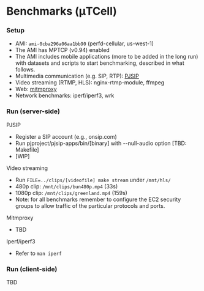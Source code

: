 # Benchmarks (μTCell)


### Setup
* AMI: `ami-0cba296a06aa1bb90` (perfd-cellular, us-west-1)
* The AMI has MPTCP (v0.94) enabled
* The AMI includes mobile applications (more to be added in the long run) with datasets and scripts to start benchmarking, described in what follows. 
* Multimedia communication (e.g. SIP, RTP): [PJSIP](https://github.com/pjsip/pjproject)
* Video streaming (RTMP, HLS):  nginx-rtmp-module, ffmpeg
* Web: [mitmproxy](https://github.com/mitmproxy/mitmproxy)
* Network benchmarks: iperf/iperf3, wrk 

### Run (server-side)

PJSIP

* Register a SIP account (e.g., onsip.com)
* Run pjproject/pjsip-apps/bin/[binary] with --null-audio option [TBD: Makefile]
* [WIP]

Video streaming
* Run `FILE=../clips/[videofile] make stream` under `/mnt/hls/`
* 480p clip: `/mnt/clips/bun480p.mp4` (33s)
* 1080p clip: `/mnt/clips/greenland.mp4` (159s)
* Note: for all benchmarks remember to configure the EC2 security groups to allow traffic of the particular protocols and ports.

Mitmproxy

* TBD

Iperf/iperf3
* Refer to `man iperf`

### Run (client-side)
TBD
